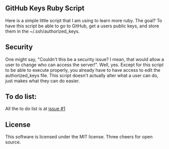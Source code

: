 GitHub Keys Ruby Script
-----------------------

Here is a simple little script that I am using to learn more ruby. The goal? To have this script be able to go to GitHub, get a users public keys, and store them in the ~/.ssh/authorized_keys.

## Security

One might say, "Couldn't this be a security issue? I mean, that would allow a user to change who can access the server!". Well, yes. Except for this script to be able to execute properly, you already have to have access to edit the authorized_keys file. This script doesn't actually alter what a user can do, just makes what they can do easier.

## To do list:

All the to do list is at [issue #1](https://github.com/ChinggizKhan/github_keys/issues/1)

## License

This software is licensed under the MIT license. Three cheers for open source.
